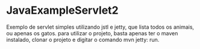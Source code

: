 # JavaExampleServlet2
Exemplo de servlet simples utilizando jstl e jetty, que lista todos os animais, ou apenas os gatos.
para utilizar o projeto, basta apenas ter o maven instalado, clonar o projeto e digitar o comando mvn jetty: run.
